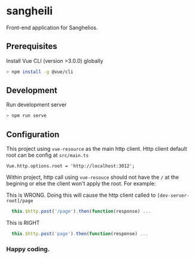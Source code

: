 # sangheili

Front-end application for Sanghelios.

## Prerequisites

Install Vue CLI (version >3.0.0) globally

```sh
> npm install -g @vue/cli
```

## Development

Run development server

```sh
> npm run serve
```

## Configuration

This project using `vue-resource` as the main http client. Http client default root can be config at `src/main.ts`

```vue
Vue.http.options.root = 'http://localhost:3012';
```

Within project, http call using `vue-resouce` should not have the `/` at the begining or else the client won't apply the root. For example:

This is WRONG. Doing this will cause the http client called to `[dev-server-root]/page`
```js
  this.$http.post('/page').then(function(response) ...
```

This is RIGHT
```js
  this.$http.post('page').then(function(response) ...
```
### Happy coding.